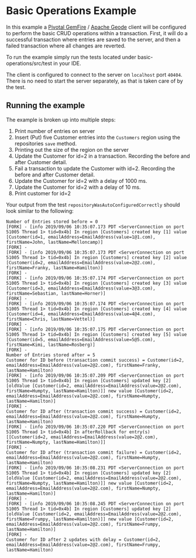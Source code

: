 # Basic Operations Example

In this example a [Pivotal GemFire](https://pivotal.io/pivotal-gemfire) / [Apache Geode](http://geode.apache.org/) client will be configured to perform the basic CRUD operations within a transaction. First, it will do a successful transaction where entries are saved to the server, and then a failed transaction where all changes are reverted.

To run the example simply run the tests located under basic-operations/src/test in your IDE.

The client is configured to connect to the server on `localhost` port `40404`. There is no need to start the server separately, as that is taken care of by the test.

## Running the example

The example is broken up into multiple steps:
1. Print number of entries on server
3. Insert (Put) five Customer entries into the `Customers` region using the repositories `save` method.
3. Printing out the size of the region on the server
4. Update the Customer for id=2 in a transaction. Recording the before and after Customer detail.
5. Fail a transaction to update the Customer with id=2. Recording the before and after Customer detail.
6. Update the Customer for id=2 with a delay of 1000 ms.
7. Update the Customer for id=2 with a delay of 10 ms.
8. Print customer for id=2

Your output from the test `repositoryWasAutoConfiguredCorrectly` should look similar to the following:

    Number of Entries stored before = 0
    [FORK] - [info 2019/09/06 10:35:07.173 PDT <ServerConnection on port 51005 Thread 1> tid=0x4b] In region [Customers] created key [1] value [Customer(id=1, emailAddress=EmailAddress(value=1@1.com), firstName=John, lastName=Melloncamp)]
    [FORK] - 
    [FORK] - [info 2019/09/06 10:35:07.173 PDT <ServerConnection on port 51005 Thread 1> tid=0x4b] In region [Customers] created key [2] value [Customer(id=2, emailAddress=EmailAddress(value=2@2.com), firstName=Franky, lastName=Hamilton)]
    [FORK] - 
    [FORK] - [info 2019/09/06 10:35:07.174 PDT <ServerConnection on port 51005 Thread 1> tid=0x4b] In region [Customers] created key [3] value [Customer(id=3, emailAddress=EmailAddress(value=3@3.com), firstName=Sebastian, lastName=Horner)]
    [FORK] - 
    [FORK] - [info 2019/09/06 10:35:07.174 PDT <ServerConnection on port 51005 Thread 1> tid=0x4b] In region [Customers] created key [4] value [Customer(id=4, emailAddress=EmailAddress(value=4@4.com), firstName=Chris, lastName=Vettel)]
    [FORK] - 
    [FORK] - [info 2019/09/06 10:35:07.175 PDT <ServerConnection on port 51005 Thread 1> tid=0x4b] In region [Customers] created key [5] value [Customer(id=5, emailAddress=EmailAddress(value=5@5.com), firstName=Kimi, lastName=Rosberg)]
    [FORK] - 
    Number of Entries stored after = 5
    Customer for ID before (transaction commit success) = Customer(id=2, emailAddress=EmailAddress(value=2@2.com), firstName=Franky, lastName=Hamilton)
    [FORK] - [info 2019/09/06 10:35:07.209 PDT <ServerConnection on port 51005 Thread 1> tid=0x4b] In region [Customers] updated key [2] [oldValue [Customer(id=2, emailAddress=EmailAddress(value=2@2.com), firstName=Humpty, lastName=Hamilton)]] new value [Customer(id=2, emailAddress=EmailAddress(value=2@2.com), firstName=Humpty, lastName=Hamilton)]
    [FORK] - 
    Customer for ID after (transaction commit success) = Customer(id=2, emailAddress=EmailAddress(value=2@2.com), firstName=Humpty, lastName=Hamilton)
    [FORK] - [info 2019/09/06 10:35:07.220 PDT <ServerConnection on port 51005 Thread 1> tid=0x4b] In afterRollback for entry(s) [[Customer(id=2, emailAddress=EmailAddress(value=2@2.com), firstName=Numpty, lastName=Hamilton)]]
    [FORK] - 
    Customer for ID after (transaction commit failure) = Customer(id=2, emailAddress=EmailAddress(value=2@2.com), firstName=Humpty, lastName=Hamilton)
    [FORK] - [info 2019/09/06 10:35:08.231 PDT <ServerConnection on port 51005 Thread 1> tid=0x4b] In region [Customers] updated key [2] [oldValue [Customer(id=2, emailAddress=EmailAddress(value=2@2.com), firstName=Numpty, lastName=Hamilton)]] new value [Customer(id=2, emailAddress=EmailAddress(value=2@2.com), firstName=Numpty, lastName=Hamilton)]
    [FORK] - 
    [FORK] - [info 2019/09/06 10:35:08.245 PDT <ServerConnection on port 51005 Thread 1> tid=0x4b] In region [Customers] updated key [2] [oldValue [Customer(id=2, emailAddress=EmailAddress(value=2@2.com), firstName=Frumpy, lastName=Hamilton)]] new value [Customer(id=2, emailAddress=EmailAddress(value=2@2.com), firstName=Frumpy, lastName=Hamilton)]
    [FORK] - 
    Customer for ID after 2 updates with delay = Customer(id=2, emailAddress=EmailAddress(value=2@2.com), firstName=Frumpy, lastName=Hamilton)